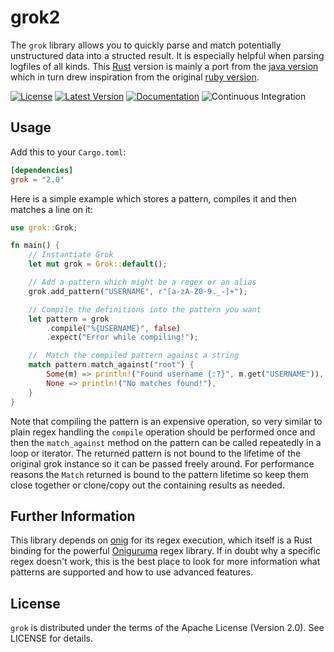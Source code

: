 grok2
=====

The `grok` library allows you to quickly parse and match potentially unstructured data into a structed result. It is especially helpful when parsing logfiles of all kinds. This [Rust](http://rust-lang.org) version is mainly a port from the [java version](https://github.com/thekrakken/java-grok) which in turn drew inspiration from the original [ruby version](https://github.com/logstash-plugins/logstash-filter-grok).

[![License](https://img.shields.io/badge/License-Apache%202.0-blue.svg)](https://opensource.org/licenses/Apache-2.0)
[![Latest Version](https://img.shields.io/crates/v/grok.svg)](https://crates.io/crates/grok)
[![Documentation](https://docs.rs/grok/badge.svg)](https://docs.rs/grok)
![Continuous Integration](https://github.com/mmastrac/grok/actions/workflows/ci.yml/badge.svg?branch=main)

## Usage
Add this to your `Cargo.toml`:

```toml
[dependencies]
grok = "2.0"
```

Here is a simple example which stores a pattern, compiles it and then matches a line on it:

```rust
use grok::Grok;

fn main() {
    // Instantiate Grok
    let mut grok = Grok::default();

    // Add a pattern which might be a regex or an alias
    grok.add_pattern("USERNAME", r"[a-zA-Z0-9._-]+");

    // Compile the definitions into the pattern you want
    let pattern = grok
        .compile("%{USERNAME}", false)
        .expect("Error while compiling!");

    //  Match the compiled pattern against a string
    match pattern.match_against("root") {
        Some(m) => println!("Found username {:?}", m.get("USERNAME")),
        None => println!("No matches found!"),
    }
}
```

Note that compiling the pattern is an expensive operation, so very similar to plain regex handling the `compile`
operation should be performed once and then the `match_against` method on the pattern can be called repeatedly
in a loop or iterator. The returned pattern is not bound to the lifetime of the original grok instance so it can
be passed freely around. For performance reasons the `Match` returned is bound to the pattern lifetime so keep
them close together or clone/copy out the containing results as needed.

## Further Information
This library depends on [onig](https://crates.io/crates/onig) for its regex execution, which itself is a Rust binding for the powerful [Oniguruma](https://github.com/kkos/oniguruma) regex library. If in doubt why a specific regex doesn't work, this is the best place to look for more information what patterns are supported and how to use advanced features.

## License
`grok` is distributed under the terms of the Apache License (Version 2.0). 
See LICENSE for details.
